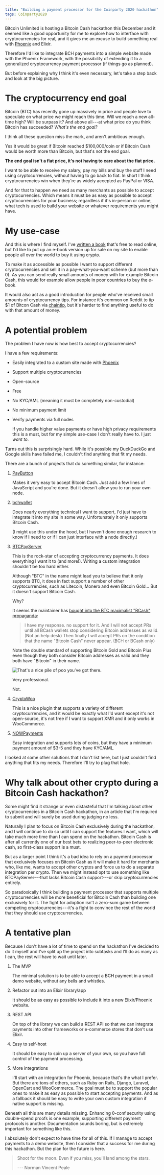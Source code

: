 ```yaml
---
title: "Building a payment processor for the Coinparty 2020 hackathon"
tags: Coinparty2020
---
```


Bitcoin Unlimited is hosting a Bitcoin Cash hackathon this December and it seemed like a good opportunity for me to explore how to interface with cryptocurrencies for real, and it gives me an excuse to build something real with [Phoenix][] and Elixir.

Therefore I'd like to integrate BCH payments into a simple website made with the Phoenix Framework, with the possibility of extending it to a generalized cryptocurrency payment processor (if things go as planned).

But before explaining why I think it's even necessary, let's take a step back and look at the big picture.


# The cryptocurrency end goal

Bitcoin (BTC) has recently gone up massively in price and people love to speculate on what price we might reach this time. Will we reach a new all-time high? Will be surpass it?  And above all---at what price do you think Bitcoin has succeeded? *What's the end goal?*

I think all these question miss the mark, and aren't ambitious enough.

Yes it would be great if Bitcoin reached $100,000/coin or if Bitcoin Cash would be worth more than Bitcoin, but that's not the end goal.

**The end goal isn't a fiat price, it's not having to care about the fiat price.**

I want to be able to receive my salary, pay my bills and buy the stuff I need using cryptocurrencies, without having to go back to fiat. In short I think cryptocurrencies win when they're as widely accepted as PayPal or VISA.

And for that to happen we need as many merchants as possible to accept cryptocurrencies. Which means it must be as easy as possible to accept cryptocurrencies for your business; regardless if it's in-person or online, what tech is used to build your website or whatever requirements you might have.


# My use-case

And this is where I find myself. I've [written a book][whycrypto] that's free to read online, but I'd like to put up an e-book version up for sale on my site to enable people all over the world to buy it using crypto.

To make it as accessible as possible I want to support different cryptocurrencies and sell it in a pay-what-you-want scheme (but more than 0). As you can send really small amounts of money with for example Bitcoin Cash, this would for example allow people in poor countries to buy the e-book.

It would also act as a good introduction for people who've received small amounts of cryptocurrency tips. For instance it's common on Reddit to tip $1 of Bitcon Cash via [chaintip][], but it's harder to find anything useful to do with that amount of money.


# A potential problem

The problem I have now is how best to accept cryptocurrencies?

I have a few requirements:

* Easily integrated to a custom site made with [Phoenix][]
* Support multiple cryptocurrencies
* Open-source
* Free
* No KYC/AML (meaning it must be completely non-custodial)
* No minimum payment limit
* Verify payments via full nodes

  If you handle higher value payments or have high privacy requirements this is a must, but for my simple use-case I don't really have to. I just *want to*.

Turns out this is surprisingly hard. While it's possible my DuckDuckGo and Google skills have failed me, I couldn't find anything that fit my needs.

There are a bunch of projects that do something similar, for instance:

1. [PayButton][]

   Makes it very easy to accept Bitcoin Cash. Just add a few lines of JavaScript and you're done. But it doesn't allow you to run your own node.

2. [bchwallet][]

   Does nearly everything technical I want to support, I'd just have to integrate it into my site in some way. Unfortunately it only supports Bitcoin Cash.

   (I might use this under the hood, but I haven't done enough research to know if I need to or if I can just interface with a node directly.)

3. [BTCPayServer][]

   This is the rock-star of accepting cryptocurrency payments. It does everything I want it to (and more!). Writing a custom integration shouldn't be too hard either.

   Although "BTC" in the name might lead you to believe that it only supports BTC, it does in fact support a number of other cryptocurrencies, such as Litecoin, Monero and even Bitcoin Gold... But it doesn't support Bitcoin Cash.

   Why?

   It seems the maintainer has [bought into the BTC maximalist "BCash" propaganda][btc-bcash2]:

   > I have my response. no support for it. And I will not accept PRs until all BCash wallets stop considering Bitcoin addresses as valid. (Not an help desk) Then finally I will accept PRs on the condition that the name "Bitcoin Cash" never appear. (BCH or BCash only)

   Note the double standard of supporting Bitcoin Gold and Bitcoin Plus even though they both consider Bitcoin addresses as valid and they both have "Bitcoin" in their name.

   ![That's a [nice pile of poo][btc-bcash1] you've got there.](/images/btcpayserver-bcash.png)

   Very professional.

   Not.

4. [CryptoWoo][]

   This is a nice plugin that supports a variety of different cryptocurrencies, and it would be exactly what I'd want except it's not open-source, it's not free if I want to support XMR and it only works in WooCommerce.

5. [NOWPayments][]

   Easy integration and supports lots of coins, but they have a minimum payment amount of $3-5 and they have KYC/AML.

I looked at some other solutions that I don't list here, but I just couldn't find anything that fits my needs. Therefore I'll try to plug that hole.


# Why talk about other crypto during a Bitcoin Cash hackathon?

Some might find it strange or even distasteful that I'm talking about other cryptocurrencies in a Bitcoin Cash hackathon, in an article that I'm required to submit and will surely be used during judging no less.

Naturally I plan to focus on Bitcoin Cash exclusively during the hackathon, and I will continue to do so until I can support the features I want, which will take much more time than I can spend on the hackathon. Bitcoin Cash is after all currently one of our best bets to realizing peer-to-peer electronic cash, so first-class support is a must.

But as a larger point I think it's a bad idea to rely on a payment processor that exclusively focuses on Bitcoin Cash as it will make it hard for merchants who, like me, wants to accept other cryptos and force us to do a separate integration per crypto. Then we might instead opt to use something like BTCPayServer---that lacks Bitcoin Cash support---or skip cryptocurrencies entirely.

So paradoxically I think building a payment processor that supports multiple cryptocurrencies will be more beneficial for Bitcoin Cash than building one exclusively for it. The fight for adoption isn't a zero-sum game between competing cryptocurrencies---it's a fight to convince the rest of the world that they should use cryptocurrencies.


# A tentative plan

Because I don't have a lot of time to spend on the hackathon I've decided to do it myself and I've split up the project into subtasks and I'll do as many as I can, the rest will have to wait until later.

1. The MVP

   The minimal solution is to be able to accept a BCH payment in a small demo website, without any bells and whistles.

2. Refactor out into an Elixir library/app

   It should be as easy as possible to include it into a new Elixir/Phoenix website.

3. REST API

   On top of the library we can build a REST API so that we can integrate payments into other frameworks or e-commerce stores that don't use Elixir.

4. Easy to self-host

   It should be easy to spin up a server of your own, so you have full control of the payment processing.

5. More integrations

   I'll start with an integration for Phoenix, because that's the what I prefer. But there are tons of others, such as Ruby on Rails, Django, Laravel, OpenCart and WooCommerce. The goal must be to support the popular ones to make it as easy as possible to start accepting payments. And as a fallback it should be easy to write your own custom integration if native support is missing.

Beneath all this are many details missing. Enhancing 0-conf security using double-spend proofs is one example, supporting different payment protocols is another. Documentation sounds boring, but is extremely important for something like this.

I absolutely don't expect to have time for all of this. If I manage to accept payments to a demo website, then I consider that a success for me during this hackathon. But the plan for the future is here.

> Shoot for the moon. Even if you miss, you'll land among the stars.
>
> --- Norman Vincent Peale 


[PayButton]: https://paybutton.org/
[bchwallet]: https://github.com/gcash/bchwallet
[BTCPayServer]: https://btcpayserver.org/
[CryptoWoo]: https://www.cryptowoo.com/
[Phoenix]: https://www.phoenixframework.org/
[whycrypto]: https://whycryptocurrencies.com/
[chaintip]: https://www.chaintip.org/
[btc-bcash1]: https://mobile.twitter.com/BtcpayServer/status/1031388746531332096
[btc-bcash2]: https://mobile.twitter.com/BtcpayServer/status/963686582862655488
[bip-70]: https://github.com/bitcoin/bips/blob/master/bip-0070.mediawiki
[NOWPayments]: https://nowpayments.io/

